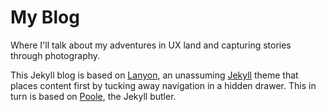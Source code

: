 # My Blog

Where I'll talk about my adventures in UX land and capturing stories through photography.

This Jekyll blog is based on [Lanyon](https://github.com/poole/lanyon), an unassuming [Jekyll](http://jekyllrb.com) theme that places content first by tucking away navigation in a hidden drawer. This in turn is based on [Poole](http://getpoole.com), the Jekyll butler.
